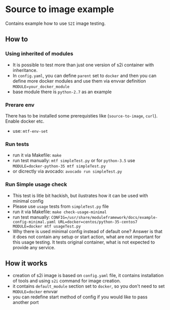 # Source to image example

Contains example how to use `S2I` image testing.

## How to


### Using inherited of modules
 - It is possible to test more than just one version of s2i container with inheritance.
 - In `config.yaml`, you can define `parent` set to `docker` and then you can define more docker modules and use them via envvar definition `MODULE=your_docker_module`
 - base module there is `python-2.7` as an example

### Prerare env
There has to be installed some prerequisties like (`source-to-image`, `curl`). Enable docker etc.
 - use: `mtf-env-set`

### Run tests
 - run it via Makefile: `make`
 - run test manually: `mtf simpleTest.py` or for `python-3.5` use `MODULE=docker-python-35 mtf simpleTest.py`
 - or dicrectly via avocado: `avocado run simpleTest.py`

### Run Simple usage check
 - This test is litle bit hackish, but ilustrates how it can be used with minimal config
 - Please use `usage` tests from `simpleTest.py` file
 - run it via Makefile: `make check-usage-minimal`
 - run test manually: `CONFIG=/usr/share/moduleframework/docs/example-config-minimal.yaml URL=docker=centos/python-35-centos7 MODULE=docker mtf usageTest.py`
 - Why there is used minimal config instead of default one? Answer is that it does not contain any setup  or start action, what are not important for this usage testing. It tests original container, what is not expected to provide any service.


## How it works

 - creation of s2i image is based on `config.yaml` file, it contains installation of tools and using `s2i` command for image creation.
 - it contains `default_module` section set to `docker`, so you don't need to set `MODULE=docker` envvar
 - you can redefine start method of config if you would like to pass another port

